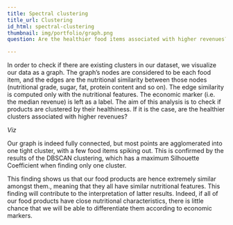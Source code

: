 ```yaml
---
title: Spectral clustering
title_url: Clustering
id_html: spectral-clustering
thumbnail: img/portfolio/graph.png
question: Are the healthier food items associated with higher revenues?

---
```

In order to check if there are existing clusters in our dataset, we visualize our data as a graph. The graph’s nodes are considered to be each food item, and the edges are the nutritional similarity between those nodes (nutritional grade, sugar, fat, protein content and so on). The edge similarity is computed  only with the nutritional features. The economic marker (i.e. the median revenue) is left as a label. The aim of this analysis is to check if products are clustered by their healthiness. If it is the case, are the healthier clusters associated with higher revenues?
<!-- more -->

*Viz*

Our graph is indeed fully connected, but most points are agglomerated into one tight cluster, with a few food items spiking out. This is confirmed by the results of the DBSCAN clustering, which has a maximum Silhouette Coefficient when finding only one cluster. 

This finding shows us that our food products are hence extremely similar amongst them., meaning that they all have similar nutritional features. This finding will contribute to the interpretation of latter results. Indeed, if all of our food products have close nutritional characteristics, there is little chance that we will be able to differentiate them according to economic markers.
